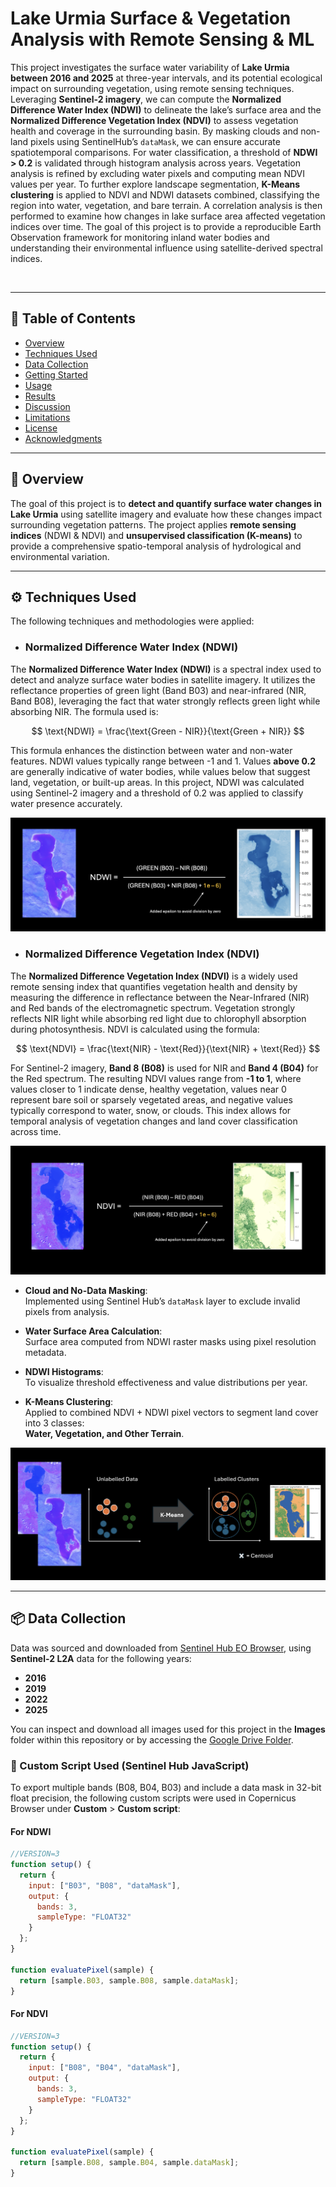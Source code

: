# Lake Urmia Surface & Vegetation Analysis with Remote Sensing & ML

This project investigates the surface water variability of **Lake Urmia between 2016 and 2025** at three-year intervals, and its potential ecological impact on surrounding vegetation, using remote sensing techniques. Leveraging **Sentinel-2 imagery**, we can compute the **Normalized Difference Water Index (NDWI)** to delineate the lake’s surface area and the **Normalized Difference Vegetation Index (NDVI)** to assess vegetation health and coverage in the surrounding basin. By masking clouds and non-land pixels using SentinelHub’s `dataMask`, we can ensure accurate spatiotemporal comparisons. For water classification, a threshold of **NDWI > 0.2** is validated through histogram analysis across years. Vegetation analysis is refined by excluding water pixels and computing mean NDVI values per year. To further explore landscape segmentation, **K-Means clustering** is applied to NDVI and NDWI datasets combined, classifying the region into water, vegetation, and bare terrain. A correlation analysis is then performed to examine how changes in lake surface area affected vegetation indices over time. The goal of this project is to provide a reproducible Earth Observation framework for monitoring inland water bodies and understanding their environmental influence using satellite-derived spectral indices.

<br>

---

## 📌 Table of Contents

- [Overview](#overview)
- [Techniques Used](#techniques-used)
- [Data Collection](#data-collection)
- [Getting Started](#getting-started)
- [Usage](#usage)
- [Results](#results)
- [Discussion](#discussion)
- [Limitations](#limitations)
- [License](#license)
- [Acknowledgments](#acknowledgments)

---

## 🧭 Overview

The goal of this project is to **detect and quantify surface water changes in Lake Urmia** using satellite imagery and evaluate how these changes impact surrounding vegetation patterns. The project applies **remote sensing indices** (NDWI & NDVI) and **unsupervised classification (K-means)** to provide a comprehensive spatio-temporal analysis of hydrological and environmental variation.

---

## ⚙️ Techniques Used

The following techniques and methodologies were applied:

- ### Normalized Difference Water Index (NDWI)

The **Normalized Difference Water Index (NDWI)** is a spectral index used to detect and analyze surface water bodies in satellite imagery. It utilizes the reflectance properties of green light (Band B03) and near-infrared (NIR, Band B08), leveraging the fact that water strongly reflects green light while absorbing NIR. The formula used is:

$$
\text{NDWI} = \frac{\text{Green - NIR}}{\text{Green + NIR}}
$$

This formula enhances the distinction between water and non-water features. NDWI values typically range between -1 and 1. Values **above 0.2** are generally indicative of water bodies, while values below that suggest land, vegetation, or built-up areas. In this project, NDWI was calculated using Sentinel-2 imagery and a threshold of 0.2 was applied to classify water presence accurately.

![NDWI Figure](Images/Repository%20figures/NDWI%20figure.png)
  
- ### Normalized Difference Vegetation Index (NDVI)

The **Normalized Difference Vegetation Index (NDVI)** is a widely used remote sensing index that quantifies vegetation health and density by measuring the difference in reflectance between the Near-Infrared (NIR) and Red bands of the electromagnetic spectrum. Vegetation strongly reflects NIR light while absorbing red light due to chlorophyll absorption during photosynthesis. NDVI is calculated using the formula:

$$
\text{NDVI} = \frac{\text{NIR} - \text{Red}}{\text{NIR} + \text{Red}}
$$

For Sentinel-2 imagery, **Band 8 (B08)** is used for NIR and **Band 4 (B04)** for the Red spectrum. The resulting NDVI values range from **-1 to 1**, where values closer to 1 indicate dense, healthy vegetation, values near 0 represent bare soil or sparsely vegetated areas, and negative values typically correspond to water, snow, or clouds. This index allows for temporal analysis of vegetation changes and land cover classification across time.

![NDVI figure](Images/Repository%20figures/NDVI%20figure.png)

- **Cloud and No-Data Masking**:  
  Implemented using Sentinel Hub’s `dataMask` layer to exclude invalid pixels from analysis.

- **Water Surface Area Calculation**:  
  Surface area computed from NDWI raster masks using pixel resolution metadata.

- **NDWI Histograms**:  
  To visualize threshold effectiveness and value distributions per year.

- **K-Means Clustering**:  
  Applied to combined NDVI + NDWI pixel vectors to segment land cover into 3 classes:  
  **Water, Vegetation, and Other Terrain**.
  
![K-Means Clustering](Images/Repository%20figures/K-Means%20figure.png)

---

## 📦 Data Collection

Data was sourced and downloaded from [Sentinel Hub EO Browser](https://dataspace.copernicus.eu/browser/?zoom=11&lat=45.36638&lng=12.49832&themeId=DEFAULT-THEME&visualizationUrl=https%3A//sh.dataspace.copernicus.eu/ogc/wms/a1343b61-3f53-4c92-b65c-0b432b3e7af6&datasetId=S2_L1C_CDAS&fromTime=2023-02-07T00%3A00%3A00.000Z&toTime=2023-02-07T23%3A59%3A59.999Z&layerId=1_TRUE_COLOR&demSource3D=%22MAPZEN%22&cloudCoverage=10), using **Sentinel-2 L2A** data for the following years:

- **2016**
- **2019**
- **2022**
- **2025**

You can inspect and download all images used for this project in the **Images** folder within this repository or by accessing the [Google Drive Folder](https://drive.google.com/drive/folders/1Uosew5NTOYnKxY6biy_UHgh0c_63GKGA?usp=share_link).

### 🎯 Custom Script Used (Sentinel Hub JavaScript)

To export multiple bands (B08, B04, B03) and include a data mask in 32-bit float precision, the following custom scripts were used in Copernicus Browser under **Custom** > **Custom script**:

#### For NDWI

```javascript
//VERSION=3
function setup() {
  return {
    input: ["B03", "B08", "dataMask"],
    output: {
      bands: 3,
      sampleType: "FLOAT32"
    }
  };
}

function evaluatePixel(sample) {
  return [sample.B03, sample.B08, sample.dataMask];
}
```

#### For NDVI

```javascript
//VERSION=3
function setup() {
  return {
    input: ["B08", "B04", "dataMask"],
    output: {
      bands: 3,
      sampleType: "FLOAT32"
    }
  };
}

function evaluatePixel(sample) {
  return [sample.B08, sample.B04, sample.dataMask];
}
```












